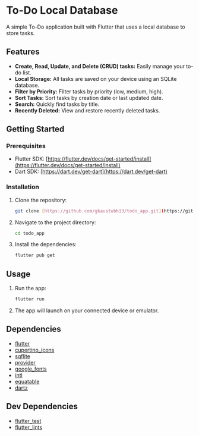 # To-Do Local Database

A simple To-Do application built with Flutter that uses a local database to store tasks.

## Features

* **Create, Read, Update, and Delete (CRUD) tasks:** Easily manage your to-do list.
* **Local Storage:** All tasks are saved on your device using an SQLite database.
* **Filter by Priority:** Filter tasks by priority (low, medium, high).
* **Sort Tasks:** Sort tasks by creation date or last updated date.
* **Search:** Quickly find tasks by title.
* **Recently Deleted:** View and restore recently deleted tasks.

## Getting Started

### Prerequisites

* Flutter SDK: [https://flutter.dev/docs/get-started/install](https://flutter.dev/docs/get-started/install)
* Dart SDK: [https://dart.dev/get-dart](https://dart.dev/get-dart)

### Installation

1.  Clone the repository:

    ```bash
    git clone [https://github.com/gkaustubh13/todo_app.git](https://github.com/gkaustubh13/todo_app.git)
    ```

2.  Navigate to the project directory:

    ```bash
    cd todo_app
    ```

3.  Install the dependencies:

    ```bash
    flutter pub get
    ```

## Usage

1.  Run the app:

    ```bash
    flutter run
    ```

2.  The app will launch on your connected device or emulator.

## Dependencies

* [flutter](https://pub.dev/packages/flutter)
* [cupertino\_icons](https://pub.dev/packages/cupertino_icons)
* [sqflite](https://pub.dev/packages/sqflite)
* [provider](https://pub.dev/packages/provider)
* [google\_fonts](https://pub.dev/packages/google_fonts)
* [intl](https://pub.dev/packages/intl)
* [equatable](https://pub.dev/packages/equatable)
* [dartz](https://pub.dev/packages/dartz)

## Dev Dependencies

* [flutter\_test](https://pub.dev/packages/flutter_test)
* [flutter\_lints](https://pub.dev/packages/flutter_lints)